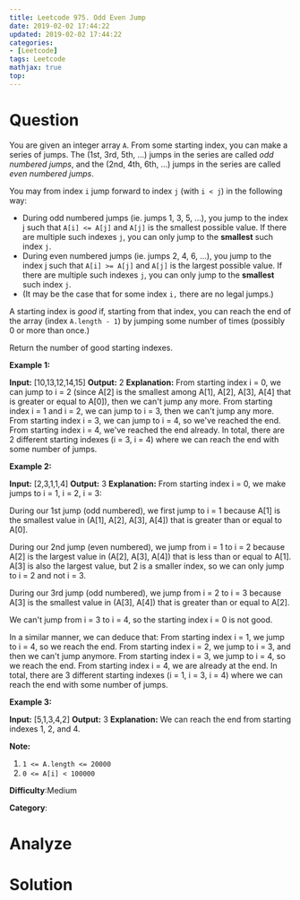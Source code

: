 ```yaml
---
title: Leetcode 975. Odd Even Jump
date: 2019-02-02 17:44:22
updated: 2019-02-02 17:44:22
categories: 
- [Leetcode]
tags: Leetcode
mathjax: true
top:
---
```


# Question

You are given an integer array  `A`. From some starting index, you can make a series of jumps. The (1st, 3rd, 5th, ...) jumps in the series are called  _odd numbered jumps_, and the (2nd, 4th, 6th, ...) jumps in the series are called  _even numbered jumps_.

You may from index  `i` jump forward to index  `j` (with  `i < j`) in the following way:

-   During odd numbered jumps (ie. jumps 1, 3, 5, ...), you jump to the index  j such that  `A[i] <= A[j]`  and  `A[j]`  is the smallest possible value. If there are multiple such indexes  `j`, you can only jump to the  **smallest**  such index  `j`.
-   During even numbered jumps (ie. jumps 2, 4, 6, ...), you jump to the index  j such that  `A[i] >= A[j]`  and  `A[j]`  is the largest possible value. If there are multiple such indexes  `j`, you can only jump to the  **smallest**  such index  `j`.
-   (It may be the case that for some index  `i,`  there are no legal jumps.)

A starting index is  _good_  if, starting from that index, you can reach the end of the array (index  `A.length - 1`) by jumping some number of times (possibly 0 or more than once.)

Return the number of good starting indexes.

**Example 1:**

**Input:** [10,13,12,14,15]
**Output:** 2
**Explanation:** 
From starting index i = 0, we can jump to i = 2 (since A[2] is the smallest among A[1], A[2], A[3], A[4] that is greater or equal to A[0]), then we can't jump any more.
From starting index i = 1 and i = 2, we can jump to i = 3, then we can't jump any more.
From starting index i = 3, we can jump to i = 4, so we've reached the end.
From starting index i = 4, we've reached the end already.
In total, there are 2 different starting indexes (i = 3, i = 4) where we can reach the end with some number of jumps.

**Example 2:**

**Input:** [2,3,1,1,4]
**Output:** 3
**Explanation:** 
From starting index i = 0, we make jumps to i = 1, i = 2, i = 3:

During our 1st jump (odd numbered), we first jump to i = 1 because A[1] is the smallest value in (A[1], A[2], A[3], A[4]) that is greater than or equal to A[0].

During our 2nd jump (even numbered), we jump from i = 1 to i = 2 because A[2] is the largest value in (A[2], A[3], A[4]) that is less than or equal to A[1].  A[3] is also the largest value, but 2 is a smaller index, so we can only jump to i = 2 and not i = 3.

During our 3rd jump (odd numbered), we jump from i = 2 to i = 3 because A[3] is the smallest value in (A[3], A[4]) that is greater than or equal to A[2].

We can't jump from i = 3 to i = 4, so the starting index i = 0 is not good.

In a similar manner, we can deduce that:
From starting index i = 1, we jump to i = 4, so we reach the end.
From starting index i = 2, we jump to i = 3, and then we can't jump anymore.
From starting index i = 3, we jump to i = 4, so we reach the end.
From starting index i = 4, we are already at the end.
In total, there are 3 different starting indexes (i = 1, i = 3, i = 4) where we can reach the end with some number of jumps.

**Example 3:**

**Input:** [5,1,3,4,2]
**Output:** 3
**Explanation:** 
We can reach the end from starting indexes 1, 2, and 4.

**Note:**

1. `1 <= A.length <= 20000`
2. `0 <= A[i] < 100000`

**Difficulty**:Medium

**Category**:

<!-- more -->

# Analyze

# Solution

```cpp

```